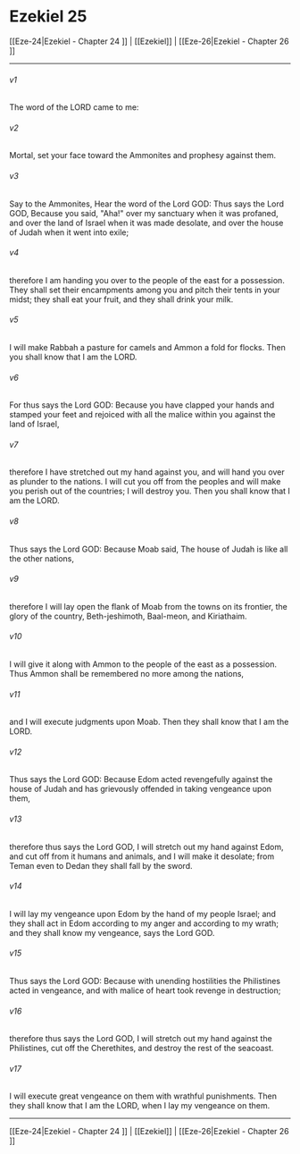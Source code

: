 # Ezekiel 25

[[Eze-24|Ezekiel - Chapter 24 ]] | [[Ezekiel]] | [[Eze-26|Ezekiel - Chapter 26 ]]
***

###### v1
The word of the LORD came to me:
###### v2
Mortal, set your face toward the Ammonites and prophesy against them.
###### v3
Say to the Ammonites, Hear the word of the Lord GOD: Thus says the Lord GOD, Because you said, "Aha!" over my sanctuary when it was profaned, and over the land of Israel when it was made desolate, and over the house of Judah when it went into exile;
###### v4
therefore I am handing you over to the people of the east for a possession. They shall set their encampments among you and pitch their tents in your midst; they shall eat your fruit, and they shall drink your milk.
###### v5
I will make Rabbah a pasture for camels and Ammon a fold for flocks. Then you shall know that I am the LORD.
###### v6
For thus says the Lord GOD: Because you have clapped your hands and stamped your feet and rejoiced with all the malice within you against the land of Israel,
###### v7
therefore I have stretched out my hand against you, and will hand you over as plunder to the nations. I will cut you off from the peoples and will make you perish out of the countries; I will destroy you. Then you shall know that I am the LORD.
###### v8
Thus says the Lord GOD: Because Moab said, The house of Judah is like all the other nations,
###### v9
therefore I will lay open the flank of Moab from the towns on its frontier, the glory of the country, Beth-jeshimoth, Baal-meon, and Kiriathaim.
###### v10
I will give it along with Ammon to the people of the east as a possession. Thus Ammon shall be remembered no more among the nations,
###### v11
and I will execute judgments upon Moab. Then they shall know that I am the LORD.
###### v12
Thus says the Lord GOD: Because Edom acted revengefully against the house of Judah and has grievously offended in taking vengeance upon them,
###### v13
therefore thus says the Lord GOD, I will stretch out my hand against Edom, and cut off from it humans and animals, and I will make it desolate; from Teman even to Dedan they shall fall by the sword.
###### v14
I will lay my vengeance upon Edom by the hand of my people Israel; and they shall act in Edom according to my anger and according to my wrath; and they shall know my vengeance, says the Lord GOD.
###### v15
Thus says the Lord GOD: Because with unending hostilities the Philistines acted in vengeance, and with malice of heart took revenge in destruction;
###### v16
therefore thus says the Lord GOD, I will stretch out my hand against the Philistines, cut off the Cherethites, and destroy the rest of the seacoast.
###### v17
I will execute great vengeance on them with wrathful punishments. Then they shall know that I am the LORD, when I lay my vengeance on them.

***

[[Eze-24|Ezekiel - Chapter 24 ]] | [[Ezekiel]] | [[Eze-26|Ezekiel - Chapter 26 ]]
